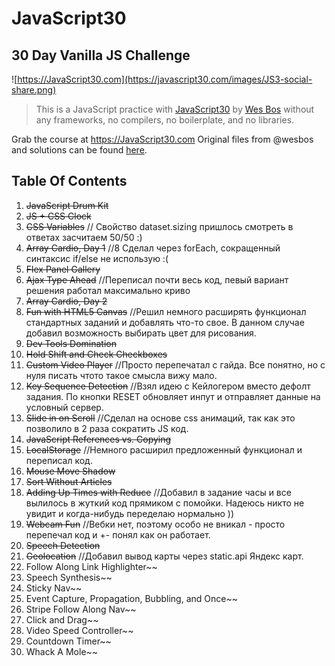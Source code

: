 # JavaScript30
## 30 Day Vanilla JS Challenge
![https://JavaScript30.com](https://javascript30.com/images/JS3-social-share.png)

> This is a JavaScript practice with [JavaScript30](https://javascript30.com/) by [Wes Bos](https://github.com/wesbos) without any frameworks, no compilers, no boilerplate, and no libraries.

Grab the course at https://JavaScript30.com
Original files from @wesbos and solutions can be found [here](https://github.com/wesbos/JavaScript30).

## Table Of Contents

1. ~~JavaScript Drum Kit~~ 
2. ~~JS + CSS Clock~~
3. ~~CSS Variables~~
// Свойство dataset.sizing пришлось смотреть в ответах засчитаем 50/50 :)
4. ~~Array Cardio, Day 1~~
//8 Сделал через forEach, сокращенный синтаксис if/else не использую :(
5. ~~Flex  Panel Gallery~~
6. ~~Ajax Type Ahead~~ 
//Переписал почти весь код, певый вариант решения работал максимально криво
7. ~~Array Cardio, Day 2~~
8. ~~Fun with HTML5 Canvas~~
//Решил немного расширять функционал стандартных заданий и добавлять что-то свое. 
В данном случае добавил возможность выбирать цвет для рисования.
9. ~~Dev Tools Domination~~
10. ~~Hold Shift and Check Checkboxes~~
11. ~~Custom Video Player~~
//Просто перепечатал с гайда. Все понятно, но с нуля писать чтото такое смысла вижу мало.
12. ~~Key Sequence Detection~~
//Взял идею с Кейлогером вместо дефолт задания. По кнопки RESET обновляет инпут и отправляет данные на условный сервер.
13. ~~Slide in on Scroll~~
//Сделал на основе css анимаций, так как это позволило в 2 раза сократить JS код.
14. ~~JavaScript References vs. Copying~~
15. ~~LocalStorage~~
//Немного расширил предложенный функционал и переписал код.
16. ~~Mouse Move Shadow~~
17. ~~Sort Without Articles~~
18. ~~Adding Up Times with Reduce~~
//Добавил в задание часы и все вылилось в жуткий код прямиком с помойки. Надеюсь никто не увидит и когда-нибудь переделаю нормально ))
19. ~~Webcam Fun~~
//Вебки нет, поэтому особо не вникал - просто перепечал код и +- понял как он работает.
20. ~~Speech Detection~~
21. ~~Geolocation~~
//Добавил вывод карты через static.api Яндекс карт.
22. Follow Along Link Highlighter~~
23. Speech Synthesis~~
24. Sticky Nav~~
25. Event Capture, Propagation, Bubbling, and Once~~
26. Stripe Follow Along Nav~~
27. Click and Drag~~
28. Video Speed Controller~~
29. Countdown Timer~~
30. Whack A Mole~~
